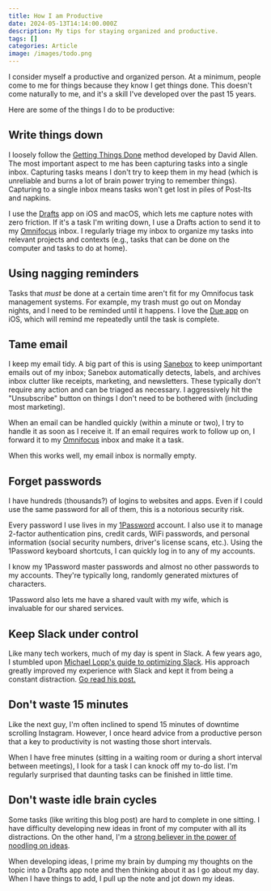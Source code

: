 ```yaml
---
title: How I am Productive
date: 2024-05-13T14:14:00.000Z
description: My tips for staying organized and productive.
tags: []
categories: Article
image: /images/todo.png
---
```

I consider myself a productive and organized person. At a minimum, people come to me for things because they know I get things done. This doesn't come naturally to me, and it's a skill I've developed over the past 15 years.

Here are some of the things I do to be productive:

## Write things down

I loosely follow the [Getting Things Done](https://getdrafts.com) method developed by David Allen. The most important aspect to me has been capturing tasks into a single inbox. Capturing tasks means I don't try to keep them in my head (which is unreliable and burns a lot of brain power trying to remember things). Capturing to a single inbox means tasks won't get lost in piles of Post-Its and napkins.

I use the [Drafts](https://getdrafts.com) app on iOS and macOS, which lets me capture notes with zero friction. If it's a task I'm writing down, I use a Drafts action to send it to my [Omnifocus](https://www.omnigroup.com/omnifocus) inbox. I regularly triage my inbox to organize my tasks into relevant projects and contexts (e.g., tasks that can be done on the computer and tasks to do at home).

## Using nagging reminders

Tasks that _must_ be done at a certain time aren't fit for my Omnifocus task management systems. For example, my trash must go out on Monday nights, and I need to be reminded until it happens. I love the [Due app](https://www.dueapp.com) on iOS, which will remind me repeatedly until the task is complete.

## Tame email

I keep my email tidy. A big part of this is using [Sanebox](https://www.sanebox.com) to keep unimportant emails out of my inbox; Sanebox automatically detects, labels, and archives inbox clutter like receipts, marketing, and newsletters. These typically don't require any action and can be triaged as necessary. I aggressively hit the "Unsubscribe" button on things I don't need to be bothered with (including most marketing).

When an email can be handled quickly (within a minute or two), I try to handle it as soon as I receive it. If an email requires work to follow up on, I forward it to my [Omnifocus]() inbox and make it a task.

When this works well, my email inbox is normally empty.

## Forget passwords

I have hundreds (thousands?) of logins to websites and apps. Even if I could use the same password for all of them, this is a notorious security risk.

Every password I use lives in my [1Password](https://1password.com) account. I also use it to manage 2-factor authentication pins, credit cards, WiFi passwords, and personal information (social security numbers, driver's license scans, etc.). Using the 1Password keyboard shortcuts, I can quickly log in to any of my accounts.

I know my 1Password master passwords and almost no other passwords to my accounts. They're typically long, randomly generated mixtures of characters.

1Password also lets me have a shared vault with my wife, which is invaluable for our shared services.


## Keep Slack under control

Like many tech workers, much of my day is spent in Slack. A few years ago, I stumbled upon [Michael Lopp's guide to optimizing Slack](https://randsinrepose.com/archives/how-i-slack-2022/). His approach greatly improved my experience with Slack and kept it from being a constant distraction. [Go read his post.](https://randsinrepose.com/archives/how-i-slack-2022/)

## Don't waste 15 minutes

Like the next guy, I'm often inclined to spend 15 minutes of downtime scrolling Instagram. However, I once heard advice from a productive person that a key to productivity is not wasting those short intervals.

When I have free minutes (sitting in a waiting room or during a short interval between meetings), I look for a task I can knock off my to-do list. I'm regularly surprised that daunting tasks can be finished in little time.

## Don't waste idle brain cycles

Some tasks (like writing this blog post) are hard to complete in one sitting.    I have difficulty developing new ideas in front of my computer with all its distractions. On the other hand, I'm a [strong believer in the power of noodling on ideas](https://tdhopper.com/blog/on-inspiration/).

When developing ideas, I prime my brain by dumping my thoughts on the topic into a Drafts app note and then thinking about it as I go about my day. When I have things to add, I pull up the note and jot down my ideas.
